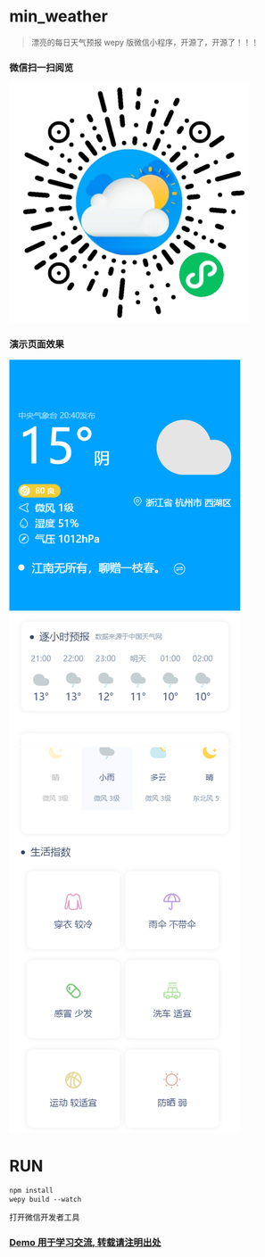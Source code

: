 # min_weather

> 漂亮的每日天气预报 wepy 版微信小程序，开源了，开源了！！！

### 微信扫一扫阅览

![](image/gh_9c0c69cec383_430.jpg)

### 演示页面效果

![](image/1616505734.png)
![](image/1616505820.png)

# RUN

```
npm install
wepy build --watch
```

打开微信开发者工具

### [Demo 用于学习交流, 转载请注明出处](https://github.com/andanyoung/min_weather)
